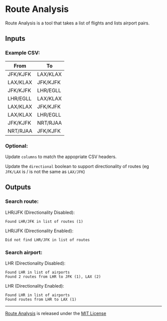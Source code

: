 # Route Analysis
Route Analysis is a tool that takes a list of flights and lists airport pairs.


## Inputs
### Example CSV:
|From    |To      |
|--------|--------|
|JFK/KJFK|LAX/KLAX|
|LAX/KLAX|JFK/KJFK|
|JFK/KJFK|LHR/EGLL|
|LHR/EGLL|LAX/KLAX|
|LAX/KLAX|JFK/KJFK|
|LAX/KLAX|LHR/EGLL|
|JFK/KJFK|NRT/RJAA|
|NRT/RJAA|JFK/KJFK|

### Optional:
Update `columns` to match the appopriate CSV headers.

Update the `directional` boolean to support directionality of routes (eg `JFK/LAX` is / is not the same as `LAX/JFK`)


## Outputs
### Search route:
LHR/JFK (Directionality Disabled):
```
Found LHR/JFK in list of routes (1)
```

LHR/JFK (Directionality Enabled):
```
Did not find LHR/JFK in list of routes
```

### Search airport:
LHR (Directionality Disabled):
```
Found LHR in list of airports
Found 2 routes from LHR to JFK (1), LAX (2)
```
LHR (Directionality Enabled):
```
Found LHR in list of airports
Found routes from LHR to LAX (1)
```



-----
[Route Analysis](https://github.com/henrygriffiths/route_analysis) is released under the [MIT License](LICENSE)
